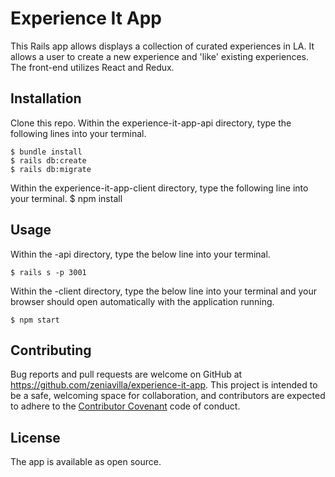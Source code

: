 # Experience It App

This Rails app allows displays a collection of curated experiences in LA. It allows a user to create a new experience and 'like' existing experiences. The front-end utilizes React and Redux.

## Installation

Clone this repo. Within the experience-it-app-api directory, type the following lines into your terminal.

    $ bundle install
    $ rails db:create
    $ rails db:migrate

Within the experience-it-app-client directory, type the following line into your terminal.
    $ npm install

## Usage

Within the -api directory, type the below line into your terminal.

    $ rails s -p 3001

Within the -client directory, type the below line into your terminal and your browser should open automatically with the application running.

    $ npm start

## Contributing

Bug reports and pull requests are welcome on GitHub at https://github.com/zeniavilla/experience-it-app. This project is intended to be a safe, welcoming space for collaboration, and contributors are expected to adhere to the [Contributor Covenant](http://contributor-covenant.org) code of conduct.


## License

The app is available as open source.

